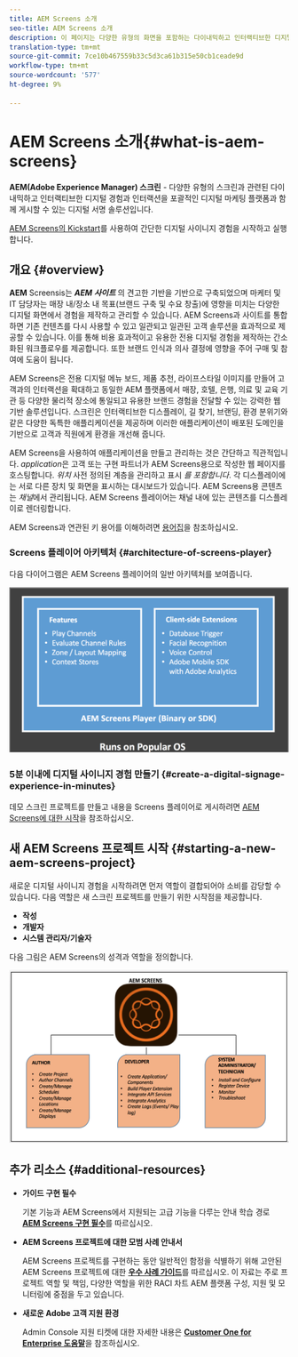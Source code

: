 ```yaml
---
title: AEM Screens 소개
seo-title: AEM Screens 소개
description: 이 페이지는 다양한 유형의 화면을 포함하는 다이내믹하고 인터랙티브한 디지털 경험 및 인터랙션을 포괄적인 디지털 마케팅 플랫폼과 함께 게시할 수 있는 디지털 서명 솔루션인 AEM Screens에 대한 소개로 활용할 수 있습니다. 프로젝트 개발과 관련된 다양한 역할을 가진 스크린 아키텍처에 대한 개요를 제공합니다.
translation-type: tm+mt
source-git-commit: 7ce10b467559b33c5d3ca61b315e50cb1ceade9d
workflow-type: tm+mt
source-wordcount: '577'
ht-degree: 9%

---
```



# AEM Screens 소개{#what-is-aem-screens}

**AEM(Adobe Experience Manager) 스크린**  - 다양한 유형의 스크린과 관련된 다이내믹하고 인터랙티브한 디지털 경험과 인터랙션을 포괄적인 디지털 마케팅 플랫폼과 함께 게시할 수 있는 디지털 서명 솔루션입니다.

[AEM Screens의 Kickstart](kickstart-for-aem-screens.md)를 사용하여 간단한 디지털 사이니지 경험을 시작하고 실행합니다.

## 개요 {#overview}

**AEM** Screensis는  ***AEM 사이트*** 의 견고한 기반을 기반으로 구축되었으며 마케터 및 IT 담당자는 매장 내/장소 내 목표(브랜드 구축 및 수요 창출)에 영향을 미치는 다양한 디지털 화면에서 경험을 제작하고 관리할 수 있습니다. AEM Screens과 사이트를 통합하면 기존 컨텐츠를 다시 사용할 수 있고 일관되고 일관된 고객 솔루션을 효과적으로 제공할 수 있습니다. 이를 통해 비용 효과적이고 유용한 전용 디지털 경험을 제작하는 간소화된 워크플로우를 제공합니다. 또한 브랜드 인식과 의사 결정에 영향을 주어 구매 및 참여에 도움이 됩니다.

AEM Screens은 전용 디지털 메뉴 보드, 제품 추천, 라이프스타일 이미지를 만들어 고객과의 인터랙션을 확대하고 동일한 AEM 플랫폼에서 매장, 호텔, 은행, 의료 및 교육 기관 등 다양한 물리적 장소에 통일되고 유용한 브랜드 경험을 전달할 수 있는 강력한 웹 기반 솔루션입니다. 스크린은 인터랙티브한 디스플레이, 길 찾기, 브랜딩, 환경 분위기와 같은 다양한 독특한 애플리케이션을 제공하며 이러한 애플리케이션이 배포된 도메인을 기반으로 고객과 직원에게 환경을 개선해 줍니다.

AEM Screens을 사용하여 애플리케이션을 만들고 관리하는 것은 간단하고 직관적입니다. *application*&#x200B;은 고객 또는 구현 파트너가 AEM Screens용으로 작성한 웹 페이지를 호스팅합니다. *위치* 사전 정의된 계층을 관리하고 표시 *를 포함합니다*. 각 디스플레이에는 서로 다른 장치 및 화면을 표시하는 대시보드가 있습니다. AEM Screens용 콘텐츠는 *채널*&#x200B;에서 관리됩니다. AEM Screens 플레이어는 채널 내에 있는 콘텐츠를 디스플레이로 렌더링합니다.

AEM Screens과 연관된 키 용어를 이해하려면 [용어집](screens-glossary.md)을 참조하십시오.

### Screens 플레이어 아키텍처 {#architecture-of-screens-player}

다음 다이어그램은 AEM Screens 플레이어의 일반 아키텍처를 보여줍니다.

![chlimage_1-29](assets/chlimage_1-29.png)

### 5분 이내에 디지털 사이니지 경험 만들기 {#create-a-digital-signage-experience-in-minutes}

데모 스크린 프로젝트를 만들고 내용을 Screens 플레이어로 게시하려면 [AEM Screens에 대한 시작](kickstart-for-aem-screens.md)을 참조하십시오.

## 새 AEM Screens 프로젝트 시작 {#starting-a-new-aem-screens-project}

새로운 디지털 사이니지 경험을 시작하려면 먼저 역할이 결합되어야 소비를 감당할 수 있습니다. 다음 역할은 새 스크린 프로젝트를 만들기 위한 시작점을 제공합니다.

* **작성**
* **개발자**
* **시스템 관리자/기술자**

다음 그림은 AEM Screens의 성격과 역할을 정의합니다.

![chlimage_1-30](assets/chlimage_1-30.png)


## 추가 리소스 {#additional-resources}

* **가이드 구현 필수**

   기본 기능과 AEM Screens에서 지원되는 고급 기능을 다루는 안내 학습 경로 **[AEM Screens 구현 필수](https://guided.adobe.com/?launch=AEM-7a#recommended/solutions/experience-manager)**&#x200B;를 따르십시오.

* **AEM Screens 프로젝트에 대한 모범 사례 안내서**

   AEM Screens 프로젝트를 구현하는 동안 일반적인 함정을 식별하기 위해 고안된 AEM Screens 프로젝트에 대한 **[우수 사례 가이드](https://docs.adobe.com/content/help/ko-KR/experience-manager-screens/using/about-guide.html)**&#x200B;를 따르십시오. 이 자료는 주로 프로젝트 역할 및 책임, 다양한 역할을 위한 RACI 차트 AEM 플랫폼 구성, 지원 및 모니터링에 중점을 두고 있습니다.

* **새로운 Adobe 고객 지원 환경**

   Admin Console 지원 티켓에 대한 자세한 내용은 **[Customer One for Enterprise 도움말](https://docs.adobe.com/content/help/en/customer-one/using/home.htmlhome.html#)**&#x200B;을 참조하십시오.
